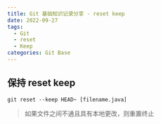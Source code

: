 ```yaml
---
title: Git 基础知识记录分享 - reset keep
date: 2022-09-27
tags: 
  - Git
  - reset
  - Keep
categories: Git Base
---
```


## 保持 reset keep

```shell
git reset --keep HEAD~ [filename.java]
```

> 如果文件之间不通且具有本地更改，则重置终止
